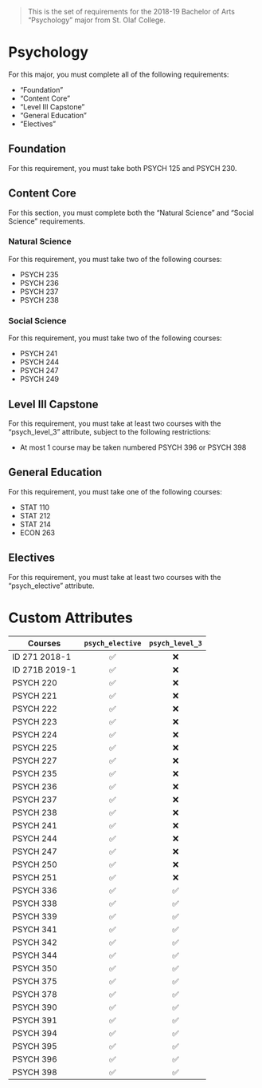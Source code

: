 > This is the set of requirements for the 2018-19 Bachelor of Arts “Psychology” major from St. Olaf College.

# Psychology
For this major, you must complete all of the following requirements:

- “Foundation”
- “Content Core”
- “Level III Capstone”
- “General Education”
- “Electives”

## Foundation
For this requirement, you must take both PSYCH 125 and PSYCH 230.


## Content Core
For this section, you must complete both the “Natural Science” and “Social Science” requirements.

### Natural Science
For this requirement, you must take two of the following courses:

- PSYCH 235
- PSYCH 236
- PSYCH 237
- PSYCH 238

### Social Science
For this requirement, you must take two of the following courses:

- PSYCH 241
- PSYCH 244
- PSYCH 247
- PSYCH 249


## Level III Capstone
For this requirement, you must take at least two courses with the “psych_level_3” attribute, subject to the following restrictions:

- At most 1 course may be taken numbered PSYCH 396 or PSYCH 398


## General Education
For this requirement, you must take one of the following courses:

- STAT 110
- STAT 212
- STAT 214
- ECON 263


## Electives
For this requirement, you must take at least two courses with the “psych_elective” attribute.

# Custom Attributes

Courses | `psych_elective` | `psych_level_3`
--- | :---: | :---:
ID 271 2018-1 | ✅ | ❌
ID 271B 2019-1 | ✅ | ❌
PSYCH 220 | ✅ | ❌
PSYCH 221 | ✅ | ❌
PSYCH 222 | ✅ | ❌
PSYCH 223 | ✅ | ❌
PSYCH 224 | ✅ | ❌
PSYCH 225 | ✅ | ❌
PSYCH 227 | ✅ | ❌
PSYCH 235 | ✅ | ❌
PSYCH 236 | ✅ | ❌
PSYCH 237 | ✅ | ❌
PSYCH 238 | ✅ | ❌
PSYCH 241 | ✅ | ❌
PSYCH 244 | ✅ | ❌
PSYCH 247 | ✅ | ❌
PSYCH 250 | ✅ | ❌
PSYCH 251 | ✅ | ❌
PSYCH 336 | ✅ | ✅
PSYCH 338 | ✅ | ✅
PSYCH 339 | ✅ | ✅
PSYCH 341 | ✅ | ✅
PSYCH 342 | ✅ | ✅
PSYCH 344 | ✅ | ✅
PSYCH 350 | ✅ | ✅
PSYCH 375 | ✅ | ✅
PSYCH 378 | ✅ | ✅
PSYCH 390 | ✅ | ✅
PSYCH 391 | ✅ | ✅
PSYCH 394 | ✅ | ✅
PSYCH 395 | ✅ | ✅
PSYCH 396 | ✅ | ✅
PSYCH 398 | ✅ | ✅

